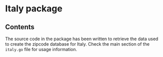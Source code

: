 # Italy package

## Contents
The source code in the package has been written to retrieve the data
used to create the zipcode database for Italy. Check the main section
of the `italy.go` file for usage information.
